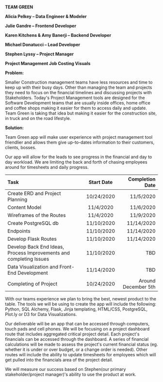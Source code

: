 **TEAM GREEN**

**Alicia Pelkey – Data Engineer &amp; Modeler**

**Julie Gandre – Frontend Developer**

**Karen Kitchens &amp; Amy Banerji – Backend Developer**

**Michael Donatucci – Lead Developer**

**Stephen Lyssy – Project Manager**

**Project Management Job Costing Visuals**

**Problem:**

Smaller Construction management teams have less resources and time to keep up with their busy days. Other than managing the team and projects they need to focus on the financial timelines and discussing projects with Stakeholders. Today&#39;s Project Management tools are designed for the Software Development teams that are usually inside offices, home office and coffee shops making it easier for them to access daily and update. Team Green is taking that idea but making it easier for the construction site, in truck and on the road lifestyle.

**Solution:**

Team Green app will make user experience with project management tool friendlier and allows them give up-to-dates information to their customers, clients, bosses.

Our app will allow for the leads to see progress in the financial and day to day workload. We are limiting the back and forth of chasing employees around for timesheets and daily progress.


| Task | Start Date | Completion Date | 
| :------------- | :----------: | -----------: |
| Create ERD and Project Planning | 10/24/2020 | 11/5/2020 |
| Content Model | 11/4/2020 | 11/6/2020 |
| Wireframes of the Routes | 11/4/2020 | 11/9/2020 |
| Create PostgreSQL db | 11/10/2020 | 11/14/2020 |
| Endpoints | 11/10/2020 | 11/14/2020 |
| Develop Flask Routes | 11/10/2020 | 11/14/2020 |
| Develop Back End Ideas, Process Improvements and completing Issues | 11/10/2020 | TBD |
| Data Visualization and Front- End Development | 11/14/2020 | TBD |
| Completing of Project | 10/24/2020 | Around December 5th |



With our teams experience we plan to bring the best, newest product to the table. The tools we will be using to create the app will include the following: Python, SQL Alchemy, Flask, Jinja templating, HTML/CSS, PostgreSQL, Plot.ly or D3 for Data Visualizations.

Our deliverable will be an app that can be accessed through computers, touch pads and cell phones. We will be focusing on a project dashboard route that includes aggregated critical project detail. Each project&#39;s financials can be accessed through the dashboard. A series of financial calculations will be made to assess the project&#39;s current financial status (eg. whether it is under or over budget, or a change order is needed). Other routes will include the ability to update timesheets for employees which will get pulled into the financials area of the project detail.

We will measure our success based on Stephen(our primary stakeholder/project manager)&#39;s ability to use the product at work.
